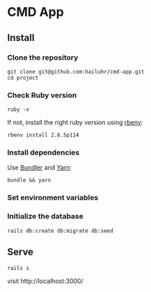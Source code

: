 # CMD App

## Install

### Clone the repository

```shell
git clone git@github.com:hailuhr/cmd-app.git
cd project
```

### Check Ruby version

```terminal
ruby -v
```

If not, install the right ruby version using [rbenv](https://github.com/rbenv/rbenv):

```terminal
rbenv install 2.6.5p114
```

### Install dependencies

Use [Bundler](https://github.com/bundler/bundler) and [Yarn](https://github.com/yarnpkg/yarn):

```terminal
bundle && yarn
```

### Set environment variables

### Initialize the database

```terminal
rails db:create db:migrate db:seed
```

## Serve

```terminal
rails s
```

visit http://localhost:3000/
